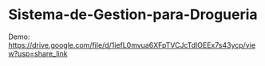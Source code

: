 # Sistema-de-Gestion-para-Drogueria



Demo: https://drive.google.com/file/d/1iefL0mvua6XFpTVCJcTdlOEEx7s43ycp/view?usp=share_link
